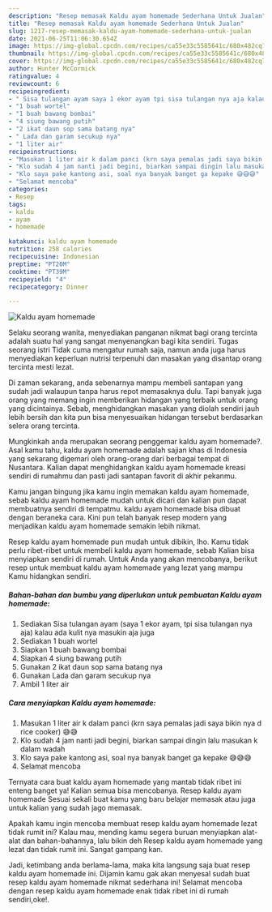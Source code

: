 ```yaml
---
description: "Resep memasak Kaldu ayam homemade Sederhana Untuk Jualan"
title: "Resep memasak Kaldu ayam homemade Sederhana Untuk Jualan"
slug: 1217-resep-memasak-kaldu-ayam-homemade-sederhana-untuk-jualan
date: 2021-06-25T11:06:30.654Z
image: https://img-global.cpcdn.com/recipes/ca55e33c5585641c/680x482cq70/kaldu-ayam-homemade-foto-resep-utama.jpg
thumbnail: https://img-global.cpcdn.com/recipes/ca55e33c5585641c/680x482cq70/kaldu-ayam-homemade-foto-resep-utama.jpg
cover: https://img-global.cpcdn.com/recipes/ca55e33c5585641c/680x482cq70/kaldu-ayam-homemade-foto-resep-utama.jpg
author: Hunter McCormick
ratingvalue: 4
reviewcount: 6
recipeingredient:
- " Sisa tulangan ayam saya 1 ekor ayam tpi sisa tulangan nya aja kalau ada kulit nya masukin aja juga"
- "1 buah wortel"
- "1 buah bawang bombai"
- "4 siung bawang putih"
- "2 ikat daun sop sama batang nya"
- " Lada dan garam secukup nya"
- "1 liter air"
recipeinstructions:
- "Masukan 1 liter air k dalam panci (krn saya pemalas jadi saya bikin nya d rice cooker) 😅😅"
- "Klo sudah 4 jam nanti jadi begini, biarkan sampai dingin lalu masukan k dalam wadah"
- "Klo saya pake kantong asi, soal nya banyak banget ga kepake 😅😅😅"
- "Selamat mencoba"
categories:
- Resep
tags:
- kaldu
- ayam
- homemade

katakunci: kaldu ayam homemade 
nutrition: 258 calories
recipecuisine: Indonesian
preptime: "PT20M"
cooktime: "PT39M"
recipeyield: "4"
recipecategory: Dinner

---
```



![Kaldu ayam homemade](https://img-global.cpcdn.com/recipes/ca55e33c5585641c/680x482cq70/kaldu-ayam-homemade-foto-resep-utama.jpg)

Selaku seorang wanita, menyediakan panganan nikmat bagi orang tercinta adalah suatu hal yang sangat menyenangkan bagi kita sendiri. Tugas seorang istri Tidak cuma mengatur rumah saja, namun anda juga harus menyediakan keperluan nutrisi terpenuhi dan masakan yang disantap orang tercinta mesti lezat.

Di zaman  sekarang, anda sebenarnya mampu membeli santapan yang sudah jadi walaupun tanpa harus repot memasaknya dulu. Tapi banyak juga orang yang memang ingin memberikan hidangan yang terbaik untuk orang yang dicintainya. Sebab, menghidangkan masakan yang diolah sendiri jauh lebih bersih dan kita pun bisa menyesuaikan hidangan tersebut berdasarkan selera orang tercinta. 



Mungkinkah anda merupakan seorang penggemar kaldu ayam homemade?. Asal kamu tahu, kaldu ayam homemade adalah sajian khas di Indonesia yang sekarang digemari oleh orang-orang dari berbagai tempat di Nusantara. Kalian dapat menghidangkan kaldu ayam homemade kreasi sendiri di rumahmu dan pasti jadi santapan favorit di akhir pekanmu.

Kamu jangan bingung jika kamu ingin memakan kaldu ayam homemade, sebab kaldu ayam homemade mudah untuk dicari dan kalian pun dapat membuatnya sendiri di tempatmu. kaldu ayam homemade bisa dibuat dengan beraneka cara. Kini pun telah banyak resep modern yang menjadikan kaldu ayam homemade semakin lebih nikmat.

Resep kaldu ayam homemade pun mudah untuk dibikin, lho. Kamu tidak perlu ribet-ribet untuk membeli kaldu ayam homemade, sebab Kalian bisa menyiapkan sendiri di rumah. Untuk Anda yang akan mencobanya, berikut resep untuk membuat kaldu ayam homemade yang lezat yang mampu Kamu hidangkan sendiri.

<!--inarticleads1-->

##### Bahan-bahan dan bumbu yang diperlukan untuk pembuatan Kaldu ayam homemade:

1. Sediakan  Sisa tulangan ayam (saya 1 ekor ayam, tpi sisa tulangan nya aja) kalau ada kulit nya masukin aja juga
1. Sediakan 1 buah wortel
1. Siapkan 1 buah bawang bombai
1. Siapkan 4 siung bawang putih
1. Gunakan 2 ikat daun sop sama batang nya
1. Gunakan  Lada dan garam secukup nya
1. Ambil 1 liter air




<!--inarticleads2-->

##### Cara menyiapkan Kaldu ayam homemade:

1. Masukan 1 liter air k dalam panci (krn saya pemalas jadi saya bikin nya d rice cooker) 😅😅
1. Klo sudah 4 jam nanti jadi begini, biarkan sampai dingin lalu masukan k dalam wadah
1. Klo saya pake kantong asi, soal nya banyak banget ga kepake 😅😅😅
1. Selamat mencoba




Ternyata cara buat kaldu ayam homemade yang mantab tidak ribet ini enteng banget ya! Kalian semua bisa mencobanya. Resep kaldu ayam homemade Sesuai sekali buat kamu yang baru belajar memasak atau juga untuk kalian yang sudah jago memasak.

Apakah kamu ingin mencoba membuat resep kaldu ayam homemade lezat tidak rumit ini? Kalau mau, mending kamu segera buruan menyiapkan alat-alat dan bahan-bahannya, lalu bikin deh Resep kaldu ayam homemade yang lezat dan tidak rumit ini. Sangat gampang kan. 

Jadi, ketimbang anda berlama-lama, maka kita langsung saja buat resep kaldu ayam homemade ini. Dijamin kamu gak akan menyesal sudah buat resep kaldu ayam homemade nikmat sederhana ini! Selamat mencoba dengan resep kaldu ayam homemade enak tidak ribet ini di rumah sendiri,oke!.

